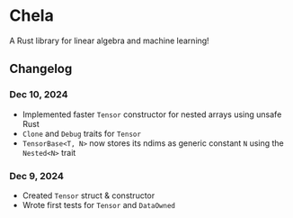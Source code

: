 # Chela

A Rust library for linear algebra and machine learning!

## Changelog

### Dec 10, 2024

- Implemented faster `Tensor` constructor for nested arrays using unsafe Rust
- `Clone` and `Debug` traits for `Tensor`
- `TensorBase<T, N>` now stores its ndims as generic constant `N` using the `Nested<N>` trait

### Dec 9, 2024

- Created `Tensor` struct & constructor
- Wrote first tests for `Tensor` and `DataOwned`
